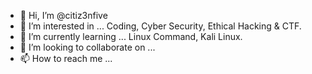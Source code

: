 - 👋 Hi, I’m @citiz3nfive
- 👀 I’m interested in ... Coding, Cyber Security, Ethical Hacking & CTF.
- 🌱 I’m currently learning ... Linux Command, Kali Linux.
- 💞️ I’m looking to collaborate on ...
- 📫 How to reach me ...

<!---
citiz3nfive/citiz3nfive is a ✨ special ✨ repository because its `README.md` (this file) appears on your GitHub profile.
You can click the Preview link to take a look at your changes.
--->
